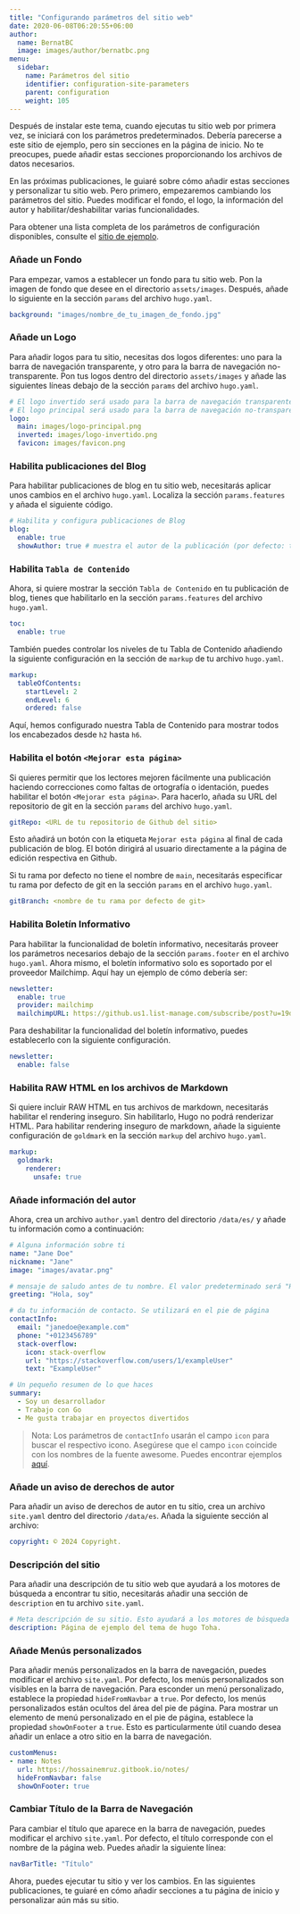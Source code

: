 ```yaml
---
title: "Configurando parámetros del sitio web"
date: 2020-06-08T06:20:55+06:00
author:
  name: BernatBC
  image: images/author/bernatbc.png
menu:
  sidebar:
    name: Parámetros del sitio
    identifier: configuration-site-parameters
    parent: configuration
    weight: 105
---
```


Después de instalar este tema, cuando ejecutas tu sitio web por primera vez, se iniciará con los parámetros predeterminados. Debería parecerse a este sitio de ejemplo, pero sin secciones en la página de inicio. No te preocupes, puede añadir estas secciones proporcionando los archivos de datos necesarios.

En las próximas publicaciones, le guiaré sobre cómo añadir estas secciones y personalizar tu sitio web. Pero primero, empezaremos cambiando los parámetros del sitio. Puedes modificar el fondo, el logo, la información del autor y habilitar/deshabilitar varias funcionalidades.

Para obtener una lista completa de los parámetros de configuración disponibles, consulte el [sitio de ejemplo](https://github.com/hugo-toha/hugo-toha.github.io/tree/main).

### Añade un Fondo

Para empezar, vamos a establecer un fondo para tu sitio web. Pon la imagen de fondo que desee en el directorio `assets/images`. Después, añade lo siguiente en la sección `params` del archivo `hugo.yaml`.

```yaml
background: "images/nombre_de_tu_imagen_de_fondo.jpg"
```

### Añade un Logo

Para añadir logos para tu sitio, necesitas dos logos diferentes: uno para la barra de navegación transparente, y otro para la barra de navegación no-transparente. Pon tus logos dentro del directorio `assets/images` y añade las siguientes líneas debajo de la sección `params` del archivo `hugo.yaml`.

```yaml
# El logo invertido será usado para la barra de navegación transparente.
# El logo principal será usado para la barra de navegación no-transparente.
logo:
  main: images/logo-principal.png
  inverted: images/logo-invertido.png
  favicon: images/favicon.png
```

### Habilita publicaciones del Blog

Para habilitar publicaciones de blog en tu sitio web, necesitarás aplicar unos cambios en el archivo `hugo.yaml`. Localiza la sección `params.features` y añada el siguiente código.

```yaml
# Habilita y configura publicaciones de Blog
blog:
  enable: true
  showAuthor: true # muestra el autor de la publicación (por defecto: true)
```

### Habilita `Tabla de Contenido`

Ahora, si quiere mostrar la sección `Tabla de Contenido` en tu publicación de blog, tienes que habilitarlo en la sección `params.features` del archivo `hugo.yaml`.

```yaml
toc:
  enable: true
```

También puedes controlar los niveles de tu Tabla de Contenido añadiendo la siguiente configuración en la sección de `markup` de tu archivo `hugo.yaml`.

```yaml
markup:
  tableOfContents:
    startLevel: 2
    endLevel: 6
    ordered: false
```

Aquí, hemos configurado nuestra Tabla de Contenido para mostrar todos los encabezados desde `h2` hasta `h6`.

### Habilita el botón `<Mejorar esta página>`

Si quieres permitir que los lectores mejoren fácilmente una publicación haciendo correcciones como faltas de ortografía o identación, puedes habilitar el botón `<Mejorar esta página>`. Para hacerlo, añada su URL del repositorio de git en la sección `params` del archivo `hugo.yaml`.

```yaml
gitRepo: <URL de tu repositorio de Github del sitio>
```

Esto añadirá un botón con la etiqueta `Mejorar esta página` al final de cada publicación de blog. El botón dirigirá al usuario directamente a la página de edición respectiva en Github.

Si tu rama por defecto no tiene el nombre de `main`, necesitarás especificar tu rama por defecto de git en la sección `params` en el archivo `hugo.yaml`.

```yaml
gitBranch: <nombre de tu rama por defecto de git>
```

### Habilita Boletín Informativo

Para habilitar la funcionalidad de boletín informativo, necesitarás proveer los parámetros necesarios debajo de la sección `params.footer` en el archivo `hugo.yaml`. Ahora mismo, el boletín informativo solo es soportado por el proveedor Mailchimp. Aquí hay un ejemplo de cómo debería ser:

```yaml
newsletter:
  enable: true
  provider: mailchimp
  mailchimpURL: https://github.us1.list-manage.com/subscribe/post?u=19de52a4603135aae97163fd8&amp;id=094a24c76e
```

Para deshabilitar la funcionalidad del boletín informativo, puedes establecerlo con la siguiente configuración.

```yaml
newsletter:
  enable: false
```

### Habilita RAW HTML en los archivos de Markdown

Si quiere incluir RAW HTML en tus archivos de markdown, necesitarás habilitar el rendering inseguro. Sin habilitarlo, Hugo no podrá renderizar HTML. Para habilitar rendering inseguro de markdown, añade la siguiente configuración de `goldmark` en la sección `markup` del archivo `hugo.yaml`.

```yaml
markup:
  goldmark:
    renderer:
      unsafe: true
```

### Añade información del autor

Ahora, crea un archivo `author.yaml` dentro del directorio `/data/es/` y añade tu información como a continuación:

```yaml
# Alguna información sobre ti
name: "Jane Doe"
nickname: "Jane"
image: "images/avatar.png"

# mensaje de saludo antes de tu nombre. El valor predeterminado será "Hi!, I am" si no se proporciona.
greeting: "Hola, soy"

# da tu información de contacto. Se utilizará en el pie de página
contactInfo:
  email: "janedoe@example.com"
  phone: "+0123456789"
  stack-overflow:
    icon: stack-overflow
    url: "https://stackoverflow.com/users/1/exampleUser"
    text: "ExampleUser"

# Un pequeño resumen de lo que haces
summary:
  - Soy un desarrollador
  - Trabajo con Go
  - Me gusta trabajar en proyectos divertidos
```

> Nota: Los parámetros de `contactInfo` usarán el campo `icon` para buscar el respectivo icono. Asegúrese que el campo `icon` coincide con los nombres de la fuente awesome. Puedes encontrar ejemplos [aquí](https://fontawesome.com/search?o=r&f=brands).

### Añade un aviso de derechos de autor

Para añadir un aviso de derechos de autor en tu sitio, crea un archivo `site.yaml` dentro del directorio `/data/es`. Añada la siguiente sección al archivo:

```yaml
copyright: © 2024 Copyright.
```

### Descripción del sitio

Para añadir una descripción de tu sitio web que ayudará a los motores de búsqueda a encontrar tu sitio, necesitarás añadir una sección de `description` en tu archivo `site.yaml`.

```yaml
# Meta descripción de su sitio. Esto ayudará a los motores de búsqueda a encontrar su sitio.
description: Página de ejemplo del tema de hugo Toha.
```

### Añade Menús personalizados

Para añadir menús personalizados en la barra de navegación, puedes modificar el archivo `site.yaml`. Por defecto, los menús personalizados son visibles en la barra de navegación. Para esconder un menú personalizado, establece la propiedad `hideFromNavbar` a `true`. Por defecto, los menús personalizados están ocultos del área del pie de página. Para mostrar un elemento de menú personalizado en el pie de página, establece la propiedad `showOnFooter` a `true`. Esto es particularmente útil cuando desea añadir un enlace a otro sitio en la barra de navegación.

```yaml
customMenus:
- name: Notes
  url: https://hossainemruz.gitbook.io/notes/
  hideFromNavbar: false
  showOnFooter: true
```

### Cambiar Título de la Barra de Navegación
Para cambiar el título que aparece en la barra de navegación, puedes modificar el archivo `site.yaml`. Por defecto, el título corresponde con el nombre de la página web. Puedes añadir la siguiente línea:

```yaml
navBarTitle: "Título"
```

Ahora, puedes ejecutar tu sitio y ver los cambios. En las siguientes publicaciones, te guiaré en cómo añadir secciones a tu página de inicio y personalizar aún más su sitio.